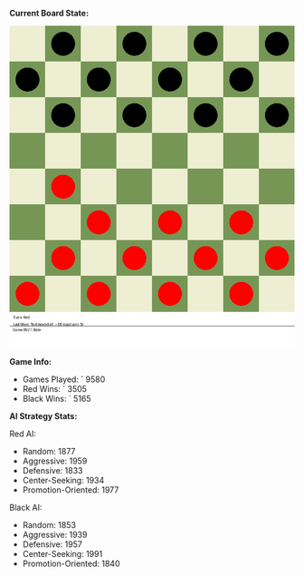
**Current Board State:**  
<!-- START_GIF -->
![Checkers Game](./checkers_game.gif)
<!-- END_GIF -->

**Game Info:**  
- Games Played: `<!-- GAMES_PLAYED --> 9580
- Red Wins: `<!-- RED_WINS --> 3505
- Black Wins: `<!-- BLACK_WINS --> 5165

<!-- AI_STATS -->
**AI Strategy Stats:**

Red AI:
- Random: 1877
- Aggressive: 1959
- Defensive: 1833
- Center-Seeking: 1934
- Promotion-Oriented: 1977

Black AI:
- Random: 1853
- Aggressive: 1939
- Defensive: 1957
- Center-Seeking: 1991
- Promotion-Oriented: 1840

